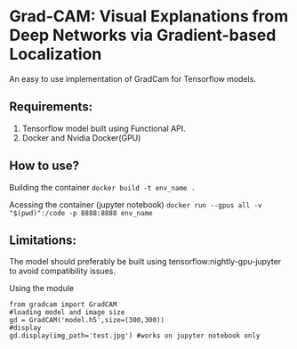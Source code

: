 # Grad-CAM: Visual Explanations from Deep Networks via Gradient-based Localization


An easy to use implementation of GradCam for Tensorflow models.

## Requirements:
1. Tensorflow model built using Functional API.
2. Docker and Nvidia Docker(GPU)


## How to use?
Building the container
`docker build -t env_name .`

Acessing the container (jupyter notebook)
`docker run --gpus all -v "$(pwd)":/code -p 8888:8888 env_name`

## Limitations:
The model should preferably be built using tensorflow:nightly-gpu-jupyter to avoid compatibility issues.


Using the module 
```
from gradcam import GradCAM
#loading model and image size
gd = GradCAM('model.h5',size=(300,300))
#display
gd.display(img_path='test.jpg') #works on jupyter notebook only
``` 